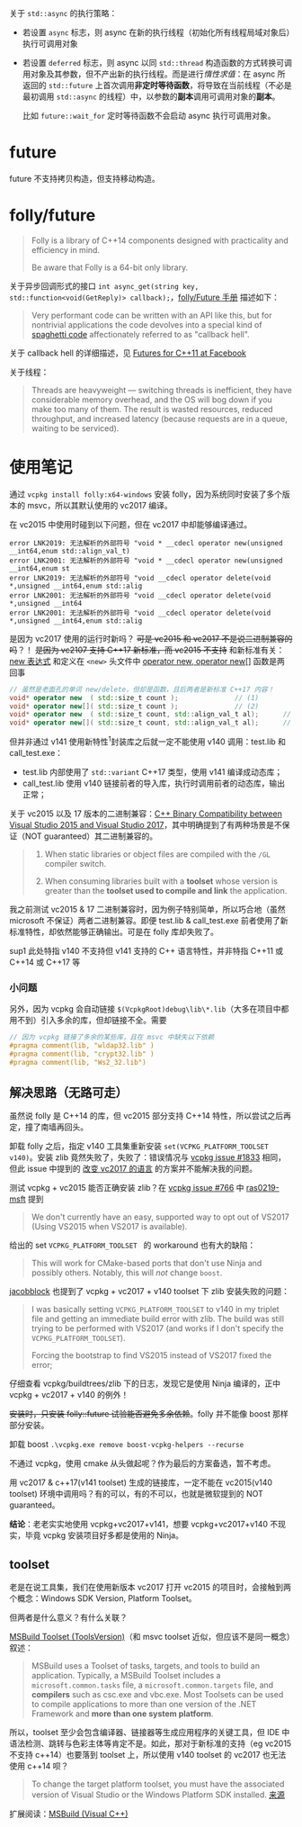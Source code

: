 关于 `std::async` 的执行策略：
- 若设置 `async` 标志，则 async 在新的执行线程（初始化所有线程局域对象后）执行可调用对象
- 若设置 `deferred` 标志，则 async 以同 `std::thread` 构造函数的方式转换可调用对象及其参数，但不产出新的执行线程。而是进行*惰性求值*：在 async 所返回的 `std::future` 上首次调用**非定时等待函数**，将导致在当前线程（不必是最初调用 `std::async` 的线程）中，以参数的**副本**调用可调用对象的**副本**。

	比如 `future::wait_for` 定时等待函数不会启动 async 执行可调用对象。

# future

future 不支持拷贝构造，但支持移动构造。

# folly/future

> Folly is a library of C++14 components designed with practicality and efficiency in mind.
> 
> Be aware that Folly is a 64-bit only library.

关于异步回调形式的接口 `int async_get(string key, std::function<void(GetReply)> callback);`，[folly/Future 手册][3] 描述如下：

> Very performant code can be written with an API like this, but for nontrivial applications the code devolves into a special kind of [spaghetti code][1] affectionately referred to as "callback hell".

关于 callback hell 的详细描述，见 [Futures for C++11 at Facebook][2]

关于线程：

> Threads are heavyweight — switching threads is inefficient, they have considerable memory overhead, and the OS will bog down if you make too many of them. The result is wasted resources, reduced throughput, and increased latency (because requests are in a queue, waiting to be serviced).

# 使用笔记

通过 `vcpkg install folly:x64-windows` 安装 folly，因为系统同时安装了多个版本的 msvc，所以其默认使用的 vc2017 编译。

在 vc2015 中使用时碰到以下问题，但在 vc2017 中却能够编译通过。

```
error LNK2019: 无法解析的外部符号 "void * __cdecl operator new(unsigned __int64,enum std::align_val_t)
error LNK2001: 无法解析的外部符号 "void * __cdecl operator new(unsigned __int64,enum st
error LNK2019: 无法解析的外部符号 "void __cdecl operator delete(void *,unsigned __int64,enum std::alig
error LNK2001: 无法解析的外部符号 "void __cdecl operator delete(void *,unsigned __int64
error LNK2001: 无法解析的外部符号 "void __cdecl operator delete(void *,unsigned __int64,enum std::alig
```

是因为 vc2017 使用的运行时新吗？ ~~可是 vc2015 和 vc2017 不是说二进制兼容的吗~~？！ ~~是因为 vc2107 支持 C++17 新标准，而 vc2015 不支持~~ 和新标准有关：[new 表达式][9] 和定义在 `<new>` 头文件中 [operator new, operator new[]][10] 函数是两回事

```cpp
// 虽然是老面孔的单词 new/delete，但却是函数，且后两者是新标准 C++17 内容！
void* operator new  ( std::size_t count );				// (1)	
void* operator new[]( std::size_t count );				// (2)	
void* operator new  ( std::size_t count, std::align_val_t al);		// (3)	(C++17 起)
void* operator new[]( std::size_t count, std::align_val_t al);		// (4)	(C++17 起)
```

但并非通过 v141 使用新特性<sup>1</sup>封装库之后就一定不能使用 v140 调用：test.lib 和 call_test.exe：
- test.lib 内部使用了 `std::variant` C++17 类型，使用 v141 编译成动态库；
- call_test.lib 使用 v140 链接前者的导入库，执行时调用前者的动态库，输出正常； 

关于 vc2015 以及 17 版本的二进制兼容：[C++ Binary Compatibility between Visual Studio 2015 and Visual Studio 2017][4]，其中明确提到了有两种场景是不保证（NOT guaranteed）其二进制兼容的。

> 1. When static libraries or object files are compiled with the `/GL` compiler switch.
> 
> 2. When consuming libraries built with a **toolset** whose version is greater than the **toolset used to compile and link** the application. 

我之前测试 vc2015 & 17 二进制兼容时，因为例子特别简单，所以巧合地（虽然 microsoft 不保证）两者二进制兼容。即便 test.lib & call_test.exe 前者使用了新标准特性，却依然能够正确输出。可是在 folly 库却失败了。

sup1 此处特指 v140 不支持但 v141 支持的 C++ 语言特性，并非特指 C++11 或 C++14 或 C++17 等

### 小问题

另外，因为 vcpkg 会自动链接 `$(VcpkgRoot)debug\lib\*.lib`（大多在项目中都用不到）引入多余的库，但却链接不全。需要
```cpp
// 因为 vcpkg 链接了多余的某些库，且在 msvc 中缺失以下依赖
#pragma comment(lib, "wldap32.lib" )
#pragma comment(lib, "crypt32.lib" )
#pragma comment(lib, "Ws2_32.lib")
```

## 解决思路（无路可走）

虽然说 folly 是 C++14 的库，但 vc2015 部分支持 C++14 特性，所以尝试之后再定，撞了南墙再回头。

卸载 folly 之后，指定 v140 工具集重新安装 `set(VCPKG_PLATFORM_TOOLSET v140)`。安装 zlib 竟然失败了，失败了：错误情况与 [vcpkg issue #1833][5] 相同，但此 issue 中提到的 [改变 vc2017 的语言][6] 的方案并不能解决我的问题。

测试 vcpkg + vc2015 能否正确安装 zlib？在 [vcpkg issue #766][11] 中 [ras0219-msft][111] 提到

> We don't currently have an easy, supported way to opt out of VS2017 (Using VS2015 when VS2017 is available). 

给出的 set `VCPKG_PLATFORM_TOOLSET ` 的 workaround 也有大的缺陷：

> This will work for CMake-based ports that don't use Ninja and possibly others. Notably, this will _not_ change `boost`.

[jacobblock][112] 也提到了 vcpkg + vc2017 + v140 toolset 下 zlib 安装失败的问题：

> I was basically setting `VCPKG_PLATFORM_TOOLSET` to v140 in my triplet file and getting an immediate build error with zlib. The build was still trying to be performed with VS2017 (and works if I don't specify the `VCPKG_PLATFORM_TOOLSET`). 
> 
> Forcing the bootstrap to find VS2015 instead of VS2017 fixed the error;

仔细查看 vcpkg/buildtrees/zlib 下的日志，发现它是使用 Ninja 编译的，正中 vcpkg + vc2017 + v140 的例外！

~~安装时，只安装 folly::future 试验能否避免多余依赖~~。folly 并不能像 boost 那样部分安装。

卸载 boost `.\vcpkg.exe remove boost-vcpkg-helpers --recurse`

不通过 vcpkg，使用 cmake 从头做起呢？作为最后的方案备选，暂不考虑。

用 vc2017 & c++17(v141 toolset) 生成的链接库，一定不能在 vc2015(v140 toolset) 环境中调用吗？有的可以，有的不可以，也就是微软提到的 NOT guaranteed。

**结论**：老老实实地使用 vcpkg+vc2017+v141，想要 vcpkg+vc2017+v140 不现实，毕竟 vcpkg 安装项目好多都是使用的 Ninja。 

## toolset

老是在说工具集，我们在使用新版本 vc2017 打开 vc2015 的项目时，会接触到两个概念：Windows SDK Version, Platform Toolset。

但两者是什么意义？有什么关联？

[MSBuild Toolset (ToolsVersion)][7]（和 msvc toolset 近似，但应该不是同一概念）叙述：

> MSBuild uses a Toolset of tasks, targets, and tools to build an application. Typically, a MSBuild Toolset includes a `microsoft.common.tasks` file, a `microsoft.common.targets` file, and **compilers** such as csc.exe and vbc.exe. Most Toolsets can be used to compile applications to more than one version of the .NET Framework and **more than one system platform**. 

所以，toolset 至少会包含编译器、链接器等生成应用程序的关键工具，但 IDE 中语法检测、跳转与色彩主体等肯定不是。如此，那对于新标准的支持（eg vc2015 不支持 c++14）也要落到 toolset 上，所以使用 v140 toolset 的 vc2017 也无法使用 c++14 呗？ 

> To change the target platform toolset, you must have the associated version of Visual Studio or the Windows Platform SDK installed. [来源][8]

扩展阅读：[MSBuild (Visual C++)](https://docs.microsoft.com/zh-cn/cpp/build/msbuild-visual-cpp?view=vs-2017)

[1]:https://zh.wikipedia.org/wiki/%E9%9D%A2%E6%9D%A1%E5%BC%8F%E4%BB%A3%E7%A0%81
[2]:https://code.fb.com/developer-tools/futures-for-c-11-at-facebook/
[3]:https://github.com/facebook/folly/blob/master/folly/docs/Futures.md
[4]:https://docs.microsoft.com/en-us/cpp/porting/binary-compat-2015-2017?view=vs-2017
[5]:https://github.com/Microsoft/vcpkg/issues/1833
[6]:https://stackoverflow.com/a/43762131/6728820
[7]:https://docs.microsoft.com/en-us/visualstudio/msbuild/msbuild-toolset-toolsversion?view=vs-2017
[8]:https://docs.microsoft.com/zh-cn/cpp/build/how-to-modify-the-target-framework-and-platform-toolset?view=vs-2017
[9]:https://zh.cppreference.com/w/cpp/language/new
[10]:https://zh.cppreference.com/w/cpp/memory/new/operator_new
[11]:https://github.com/Microsoft/vcpkg/issues/766
[111]:https://github.com/Microsoft/vcpkg/issues/766#issuecomment-285918864
[112]:https://github.com/Microsoft/vcpkg/issues/766#issuecomment-356810721